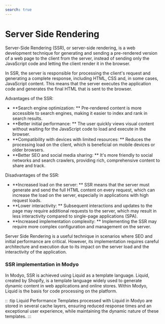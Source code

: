 ```yaml
---
search: true
---
```


# Server Side Rendering

Server-Side Rendering (SSR), or server-side rendering, is a web development technique for generating and sending a pre-rendered version of a web page to the client from the server, instead of sending only the JavaScript code and letting the client render it in the browser.

In SSR, the server is responsible for processing the client's request and generating a complete response, including HTML, CSS and, in some cases, JavaScript content. This means that the server executes the application code and generates the final HTML that is sent to the browser.

Advantages of the SSR:

- **Search engine optimization: ** Pre-rendered content is more accessible to search engines, making it easier to index and rank in search results.
- **Better initial performance: ** The user quickly views visual content without waiting for the JavaScript code to load and execute in the browser.
- **Compatibility with devices with limited resources: ** Reduces the processing load on the client, which is beneficial on mobile devices or older browsers.
- **Better SEO and social media sharing: ** It's more friendly to social networks and search crawlers, providing rich, comprehensive content to share and track.

Disadvantages of the SSR:

- **Increased load on the server: ** SSR means that the server must generate and send the full HTML content on every request, which can increase the load on the server, especially in applications with high request loads.
- **Lower interactivity: ** Subsequent interactions and updates to the page may require additional requests to the server, which may result in less interactivity compared to single-page applications (SPA).
- **Increased implementation complexity: ** Implementing the SSR may require more complex configuration and management on the server.

Server Side Rendering is a useful technique in scenarios where SEO and initial performance are critical. However, its implementation requires careful architecture and execution due to its impact on the server load and the interactivity of the application.

### SSR implementation in Modyo

In Modyo, SSR is achieved using Liquid as a template language. Liquid, created by Shopify, is a template language widely used to generate dynamic content in web applications and online stores. Within Modyo, Liquid is the basis for code processing on the platform.

:: :tip Liquid Performance
Templates processed with Liquid in Modyo are stored in several cache layers, ensuring reduced response times and an exceptional user experience, while maintaining the dynamic nature of these templates.
:::